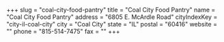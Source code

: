 +++
slug = "coal-city-food-pantry"
title = "Coal City Food Pantry"
name = "Coal City Food Pantry"
address = "6805 E. McArdle Road"
cityIndexKey = "city-il-coal-city"
city = "Coal City"
state = "IL"
postal = "60416"
website = ""
phone = "815-514-7475"
fax = ""
+++
